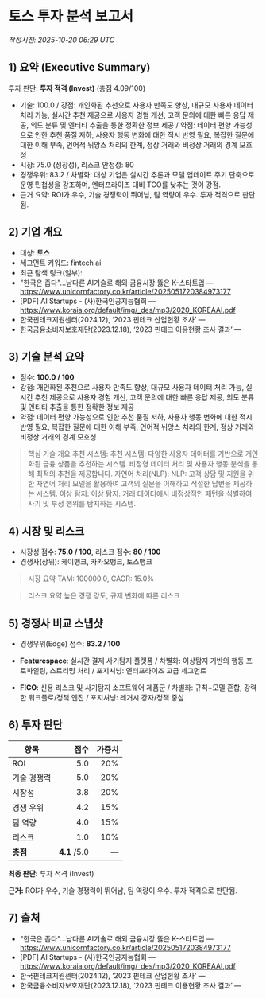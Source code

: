 # 토스 투자 분석 보고서

_작성시점: 2025-10-20 06:29 UTC_

## 1) 요약 (Executive Summary)
투자 판단: **투자 적격 (Invest)** (총점 4.09/100)
- 기술: 100.0 / 강점: 개인화된 추천으로 사용자 만족도 향상, 대규모 사용자 데이터 처리 가능, 실시간 추천 제공으로 사용자 경험 개선, 고객 문의에 대한 빠른 응답 제공, 의도 분류 및 엔티티 추출을 통한 정확한 정보 제공 / 약점: 데이터 편향 가능성으로 인한 추천 품질 저하, 사용자 행동 변화에 대한 적시 반영 필요, 복잡한 질문에 대한 이해 부족, 언어적 뉘앙스 처리의 한계, 정상 거래와 비정상 거래의 경계 모호성
- 시장: 75.0 (성장성), 리스크 안정성: 80
- 경쟁우위: 83.2 / 차별화: 대상 기업은 실시간 추론과 모델 업데이트 주기 단축으로 운영 민첩성을 강조하며, 엔터프라이즈 대비 TCO를 낮추는 것이 강점.
- 근거 요약: ROI가 우수, 기술 경쟁력이 뛰어남, 팀 역량이 우수. 투자 적격으로 판단됨.

## 2) 기업 개요
- 대상: **토스**
- 세그먼트 키워드: fintech ai
- 최근 탐색 링크(일부):
- "한국은 좁다"…남다른 AI기술로 해외 금융시장 뚫은 K-스타트업 — https://www.unicornfactory.co.kr/article/2025051720384973177
- [PDF] AI Startups - (사)한국인공지능협회 — https://www.koraia.org/default/img/_des/mp3/2020_KOREAAI.pdf
- 한국핀테크지원센터(2024.12), ‘2023 핀테크 산업현황 조사’ — 
- 한국금융소비자보호재단(2023.12.18), ‘2023 핀테크 이용현황 조사 결과’ — 

## 3) 기술 분석 요약
- 점수: **100.0 / 100**
- 강점: 개인화된 추천으로 사용자 만족도 향상, 대규모 사용자 데이터 처리 가능, 실시간 추천 제공으로 사용자 경험 개선, 고객 문의에 대한 빠른 응답 제공, 의도 분류 및 엔티티 추출을 통한 정확한 정보 제공
- 약점: 데이터 편향 가능성으로 인한 추천 품질 저하, 사용자 행동 변화에 대한 적시 반영 필요, 복잡한 질문에 대한 이해 부족, 언어적 뉘앙스 처리의 한계, 정상 거래와 비정상 거래의 경계 모호성

> 핵심 기술 개요
추천 시스템: 추천 시스템: 다양한 사용자 데이터를 기반으로 개인화된 금융 상품을 추천하는 시스템. 비정형 데이터 처리 및 사용자 행동 분석을 통해 최적의 추천을 제공합니다.
자연어 처리(NLP): NLP: 고객 상담 및 지원을 위한 자연어 처리 모델을 활용하여 고객의 질문을 이해하고 적절한 답변을 제공하는 시스템.
이상 탐지: 이상 탐지: 거래 데이터에서 비정상적인 패턴을 식별하여 사기 및 부정 행위를 탐지하는 시스템.

## 4) 시장 및 리스크
- 시장성 점수: **75.0 / 100**, 리스크 점수: **80 / 100**
- 경쟁사(상위): 케이뱅크, 카카오뱅크, 토스뱅크

> 시장 요약
TAM: 100000.0, CAGR: 15.0%

> 리스크 요약
높은 경쟁 강도, 규제 변화에 따른 리스크

## 5) 경쟁사 비교 스냅샷
- 경쟁우위(Edge) 점수: **83.2 / 100**

- **Featurespace**: 실시간 결제 사기탐지 플랫폼 / 차별화: 이상탐지 기반의 행동 프로파일링, 스트리밍 처리 / 포지셔닝: 엔터프라이즈 고급 세그먼트
- **FICO**: 신용 리스크 및 사기탐지 소프트웨어 제품군 / 차별화: 규칙+모델 혼합, 강력한 워크플로/정책 엔진 / 포지셔닝: 레거시 강자/정책 중심

## 6) 투자 판단
| 항목 | 점수 | 가중치 |
|---|---:|---:|
| ROI | 5.0 | 20% |
| 기술 경쟁력 | 5.0 | 20% |
| 시장성 | 3.8 | 20% |
| 경쟁 우위 | 4.2 | 15% |
| 팀 역량 | 4.0 | 15% |
| 리스크 | 1.0 | 10% |
| **총점** | **4.1** /5.0 | — |

**최종 판단:** 투자 적격 (Invest)

**근거:** ROI가 우수, 기술 경쟁력이 뛰어남, 팀 역량이 우수. 투자 적격으로 판단됨.

## 7) 출처
- "한국은 좁다"…남다른 AI기술로 해외 금융시장 뚫은 K-스타트업 — https://www.unicornfactory.co.kr/article/2025051720384973177
- [PDF] AI Startups - (사)한국인공지능협회 — https://www.koraia.org/default/img/_des/mp3/2020_KOREAAI.pdf
- 한국핀테크지원센터(2024.12), ‘2023 핀테크 산업현황 조사’ — 
- 한국금융소비자보호재단(2023.12.18), ‘2023 핀테크 이용현황 조사 결과’ —